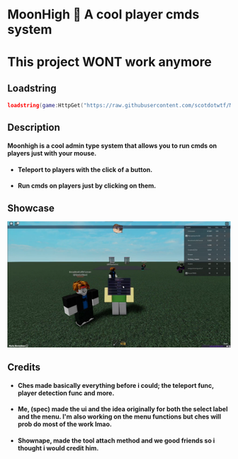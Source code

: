# MoonHigh 🌙 A cool player cmds system 
# This project WONT work anymore
## Loadstring
```lua
loadstring(game:HttpGet("https://raw.githubusercontent.com/scotdotwtf/MoonHigh/main/Main.lua"))()
```

## Description
#### Moonhigh is a cool admin type system that allows you to run cmds on players just with your mouse.
- #### Teleport to players with the click of a button.
- #### Run cmds on players just by clicking on them.

## Showcase
[![IMAGE ALT TEXT](https://raw.githubusercontent.com/scotdotwtf/MoonHigh/main/Media/previewthumbnail.png)](https://www.youtube.com/watch?v=JDD3YX_w7tg "Preview")

## Credits
- #### Ches made basically everything before i could; the teleport func, player detection func and more.
- #### Me, (spec) made the ui and the idea originally for both the select label and the menu. I'm also working on the menu functions but ches will prob do most of the work lmao.
- #### Shownape, made the tool attach method and we good friends so i thought i would credit him.
